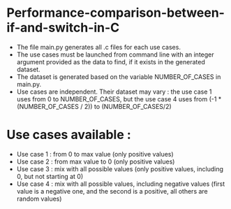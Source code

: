# Performance-comparison-between-if-and-switch-in-C

- The file main.py generates all .c files for each use cases.
- The use cases must be launched from command line with an integer argument provided as the data to find, if it exists in the generated dataset.
- The dataset is generated based on the variable NUMBER_OF_CASES in main.py.
- Use cases are independent. Their dataset may vary : the use case 1 uses from 0 to NUMBER_OF_CASES, but the use case 4 uses from (-1 * (NUMBER_OF_CASES / 2)) to (NUMBER_OF_CASES/2)


# Use cases available :

- Use case 1 : from 0 to max value (only positive values)
- Use case 2 : from max value to 0 (only positive values)
- Use case 3 : mix with all possible values (only positive values, including 0, but not starting at 0)
- Use case 4 : mix with all possible values, including negative values (first value is a negative one, and the second is a positive, all others are random values)
